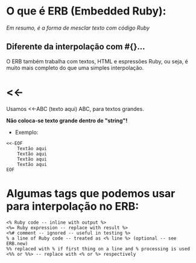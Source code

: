 # O que é ERB (Embedded Ruby):

*Em resumo, é a forma de mesclar texto com código Ruby*

## Diferente da interpolação com #{}...

O ERB também trabalha com textos, HTML e espressões Ruby, ou seja, é muito mais completo do que uma simples interpolação.

# <<-
Usamos <<-ABC (texto aqui) ABC, para textos grandes. 

**Não coloca-se texto grande dentro de "string"!**

+ Exemplo:
~~~
<<-EOF
    Textão aqui
    Textão aqui
    Textão aqui
    Textão aqui
EOF
~~~

# Algumas tags que podemos usar para interpolação no ERB:
~~~
<% Ruby code -- inline with output %>
<%= Ruby expression -- replace with result %>
<%# comment -- ignored -- useful in testing %>
% a line of Ruby code -- treated as <% line %> (optional -- see ERB.new)
%% replaced with % if first thing on a line and % processing is used
<%% or %%> -- replace with <% or %> respectively
~~~

